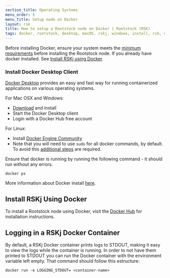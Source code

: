 ```yaml
---
section_title: Operating Systems
menu_order: 5
menu_title: Setup node on Docker
layout: rsk
title: How to setup a Rootstock node on Docker | Rootstock (RSK)
tags: docker, rootstock, desktop, macOS, rskj, windows, install, rsk, node, how-to, network, requirements, mainnet, testnet, regtest
---
```


Before installing Docker, ensure your system meets the [minimum requirements](/rsk/node/install/requirements/) before installing the Rootstock node. If you already have docker installed. See [Install RSKj using Docker](#install-rskj-using-docker).

### Install Docker Desktop Client

[Docker Desktop](https://www.docker.com/products/docker-desktop/) provides an easy and fast way for running containerized applications on various operating systems.

For Mac OSX and Windows:

- [Download](https://www.docker.com/products/docker-desktop) and install
- Start the Docker Desktop client
- Login with a Docker Hub free account

For Linux:

- Install [Docker Engine Community](https://docs.docker.com/install/linux/docker-ce/ubuntu/)
- Note that you will need to use `sudo` for all docker commands, by default. To avoid this [additional steps](https://docs.docker.com/install/linux/linux-postinstall/) are required.

Ensure that docker is running by running the following command - it should run without any errors.

```shell
docker ps
```

More information about Docker install [here](https://docs.docker.com/install/).

## Install RSKj Using Docker

To install a Rootstock node using Docker, visit the [Docker Hub](https://hub.docker.com/r/rsksmart/rskj) for installation instructions.

## Logging in a RSKj Docker Container

By default, a RSKj Docker container prints logs to STDOUT, making it easy to view the logs while the container is running. In order to not have them printed to STDOUT you can run the Docker container with the environment variable left empty. That command should follow this estructure:
```
docker run -e LOGGING_STDOUT= <container-name>
```